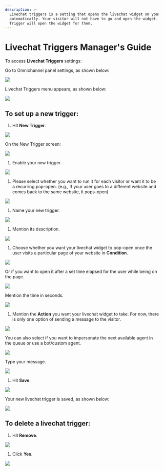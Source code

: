 ```yaml
---
description: >-
  Livechat triggers is a setting that opens the livechat widget on your website
  automatically. Your visitor will not have to go and open the widget. Livechat
  Trigger will open the widget for them.
---
```


# Livechat Triggers Manager's Guide

To access **Livechat Triggers** settings:

Go to Omnichannel panel settings, as shown below:

![](<../../.gitbook/assets/0 (8) (5) (5) (5) (5) (5) (4) (4) (1) (1) (2).png>)

Livechat Triggers menu appears, as shown below:

![](<../../.gitbook/assets/1 (8).png>)

## To set up a new trigger:

1. Hit **New Trigger**.

![](<../../.gitbook/assets/2 (8).png>)

On the New Trigger screen:

![](<../../.gitbook/assets/3 (8).png>)

1. Enable your new trigger.

![](<../../.gitbook/assets/4 (8).png>)

1. Please select whether you want to run it for each visitor or want it to be a recurring pop-open. (e.g., If your user goes to a different website and comes back to the same website, it pops-open)

![](<../../.gitbook/assets/5 (8).png>)

1. Name your new trigger.

![](<../../.gitbook/assets/6 (7).png>)

1. Mention its description.

![](<../../.gitbook/assets/7 (5).png>)

1. Choose whether you want your livechat widget to pop-open once the user visits a particular page of your website in **Condition**.

![](<../../.gitbook/assets/8 (4).png>)

Or if you want to open it after a set time elapsed for the user while being on the page.

![](<../../.gitbook/assets/9 (4).png>)

Mention the time in seconds.

![](<../../.gitbook/assets/10 (3).png>)

1. Mention the **Action** you want your livechat widget to take. For now, there is only one option of sending a message to the visitor.

![](<../../.gitbook/assets/11 (3).png>)

You can also select if you want to impersonate the next available agent in the queue or use a bot/custom agent.

![](<../../.gitbook/assets/12 (3).png>)

Type your message.

![](<../../.gitbook/assets/13 (3).png>)

1. Hit **Save**.

![](<../../.gitbook/assets/14 (3).png>)

Your new livechat trigger is saved, as shown below:

![](<../../.gitbook/assets/15 (3).png>)

## To delete a livechat trigger:

1. Hit **Remove**.

![](<../../.gitbook/assets/16 (3).png>)

1. Click **Yes**.

![](<../../.gitbook/assets/17 (3).png>)
